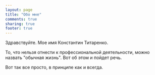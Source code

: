 ```yaml
---
layout: page
title: "Обо мне"
comments: true
sharing: true
footer: true
---
```


Здравствуйте. Мое имя Константин Титаренко. 

То, что нельзя отнести к профессиональной деятельности, можно назвать "обычная жизнь". Вот об этом и пойдет речь.

Вот так все просто, в принципе как и всегда.
